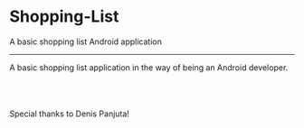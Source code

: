 # Shopping-List
A basic shopping list Android application

---

A basic shopping list application in the way of being an Android developer.



<br><br><br>
Special thanks to Denis Panjuta!
